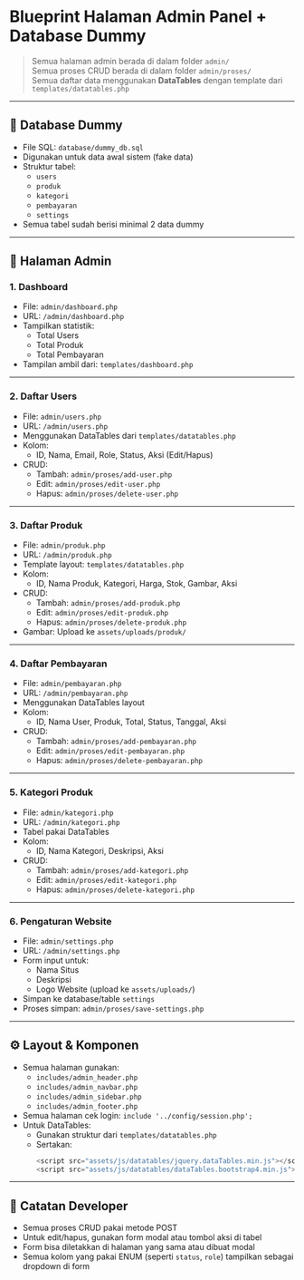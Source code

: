 # Blueprint Halaman Admin Panel + Database Dummy

> Semua halaman admin berada di dalam folder `admin/`  
> Semua proses CRUD berada di dalam folder `admin/proses/`  
> Semua daftar data menggunakan **DataTables** dengan template dari `templates/datatables.php`

---

## 📂 Database Dummy

- File SQL: `database/dummy_db.sql`
- Digunakan untuk data awal sistem (fake data)
- Struktur tabel:
  - `users`
  - `produk`
  - `kategori`
  - `pembayaran`
  - `settings`
- Semua tabel sudah berisi minimal 2 data dummy

---

## 📄 Halaman Admin

### 1. Dashboard

- File: `admin/dashboard.php`
- URL: `/admin/dashboard.php`
- Tampilkan statistik:
  - Total Users
  - Total Produk
  - Total Pembayaran
- Tampilan ambil dari: `templates/dashboard.php`

---

### 2. Daftar Users

- File: `admin/users.php`
- URL: `/admin/users.php`
- Menggunakan DataTables dari `templates/datatables.php`
- Kolom:
  - ID, Nama, Email, Role, Status, Aksi (Edit/Hapus)
- CRUD:
  - Tambah: `admin/proses/add-user.php`
  - Edit: `admin/proses/edit-user.php`
  - Hapus: `admin/proses/delete-user.php`

---

### 3. Daftar Produk

- File: `admin/produk.php`
- URL: `/admin/produk.php`
- Template layout: `templates/datatables.php`
- Kolom:
  - ID, Nama Produk, Kategori, Harga, Stok, Gambar, Aksi
- CRUD:
  - Tambah: `admin/proses/add-produk.php`
  - Edit: `admin/proses/edit-produk.php`
  - Hapus: `admin/proses/delete-produk.php`
- Gambar: Upload ke `assets/uploads/produk/`

---

### 4. Daftar Pembayaran

- File: `admin/pembayaran.php`
- URL: `/admin/pembayaran.php`
- Menggunakan DataTables layout
- Kolom:
  - ID, Nama User, Produk, Total, Status, Tanggal, Aksi
- CRUD:
  - Tambah: `admin/proses/add-pembayaran.php`
  - Edit: `admin/proses/edit-pembayaran.php`
  - Hapus: `admin/proses/delete-pembayaran.php`

---

### 5. Kategori Produk

- File: `admin/kategori.php`
- URL: `/admin/kategori.php`
- Tabel pakai DataTables
- Kolom:
  - ID, Nama Kategori, Deskripsi, Aksi
- CRUD:
  - Tambah: `admin/proses/add-kategori.php`
  - Edit: `admin/proses/edit-kategori.php`
  - Hapus: `admin/proses/delete-kategori.php`

---

### 6. Pengaturan Website

- File: `admin/settings.php`
- URL: `/admin/settings.php`
- Form input untuk:
  - Nama Situs
  - Deskripsi
  - Logo Website (upload ke `assets/uploads/`)
- Simpan ke database/table `settings`
- Proses simpan: `admin/proses/save-settings.php`

---

## ⚙️ Layout & Komponen

- Semua halaman gunakan:
  - `includes/admin_header.php`
  - `includes/admin_navbar.php`
  - `includes/admin_sidebar.php`
  - `includes/admin_footer.php`
- Semua halaman cek login: `include '../config/session.php';`
- Untuk DataTables:
  - Gunakan struktur dari `templates/datatables.php`
  - Sertakan:
    ```php
    <script src="assets/js/datatables/jquery.dataTables.min.js"></script>
    <script src="assets/js/datatables/dataTables.bootstrap4.min.js"></script>
    ```

---

## 🧪 Catatan Developer

- Semua proses CRUD pakai metode POST
- Untuk edit/hapus, gunakan form modal atau tombol aksi di tabel
- Form bisa diletakkan di halaman yang sama atau dibuat modal
- Semua kolom yang pakai ENUM (seperti `status`, `role`) tampilkan sebagai dropdown di form
